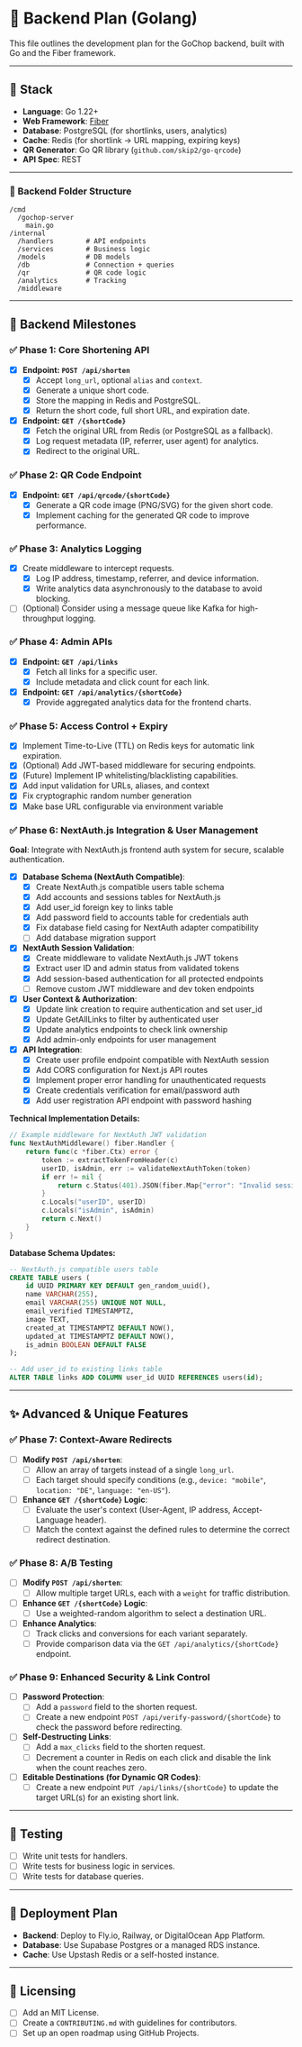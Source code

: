 # 🧩 Backend Plan (Golang)

This file outlines the development plan for the GoChop backend, built with Go and the Fiber framework.

---

## 🔧 Stack

- **Language**: Go 1.22+
- **Web Framework**: [Fiber](https://gofiber.io/)
- **Database**: PostgreSQL (for shortlinks, users, analytics)
- **Cache**: Redis (for shortlink → URL mapping, expiring keys)
- **QR Generator**: Go QR library (`github.com/skip2/go-qrcode`)
- **API Spec**: REST

---

### 📁 Backend Folder Structure

```
/cmd
  /gochop-server
    main.go
/internal
  /handlers        # API endpoints
  /services        # Business logic
  /models          # DB models
  /db              # Connection + queries
  /qr              # QR code logic
  /analytics       # Tracking
  /middleware
```

---

## 🚦 Backend Milestones

### ✅ Phase 1: Core Shortening API

- [x] **Endpoint: `POST /api/shorten`**
  - [x] Accept `long_url`, optional `alias` and `context`.
  - [x] Generate a unique short code.
  - [x] Store the mapping in Redis and PostgreSQL.
  - [x] Return the short code, full short URL, and expiration date.
- [x] **Endpoint: `GET /{shortCode}`**
  - [x] Fetch the original URL from Redis (or PostgreSQL as a fallback).
  - [x] Log request metadata (IP, referrer, user agent) for analytics.
  - [x] Redirect to the original URL.

### ✅ Phase 2: QR Code Endpoint

- [x] **Endpoint: `GET /api/qrcode/{shortCode}`**
  - [x] Generate a QR code image (PNG/SVG) for the given short code.
  - [x] Implement caching for the generated QR code to improve performance.

### ✅ Phase 3: Analytics Logging

- [x] Create middleware to intercept requests.
  - [x] Log IP address, timestamp, referrer, and device information.
  - [x] Write analytics data asynchronously to the database to avoid blocking.
- [ ] (Optional) Consider using a message queue like Kafka for high-throughput logging.

### ✅ Phase 4: Admin APIs

- [x] **Endpoint: `GET /api/links`**
  - [x] Fetch all links for a specific user.
  - [x] Include metadata and click count for each link.
- [x] **Endpoint: `GET /api/analytics/{shortCode}`**
  - [x] Provide aggregated analytics data for the frontend charts.

### ✅ Phase 5: Access Control + Expiry

- [x] Implement Time-to-Live (TTL) on Redis keys for automatic link expiration.
- [x] (Optional) Add JWT-based middleware for securing endpoints.
- [x] (Future) Implement IP whitelisting/blacklisting capabilities.
- [x] Add input validation for URLs, aliases, and context
- [x] Fix cryptographic random number generation
- [x] Make base URL configurable via environment variable

### ✅ Phase 6: NextAuth.js Integration & User Management

**Goal**: Integrate with NextAuth.js frontend auth system for secure, scalable authentication.

- [x] **Database Schema (NextAuth Compatible)**:
  - [x] Create NextAuth.js compatible users table schema
  - [x] Add accounts and sessions tables for NextAuth.js
  - [x] Add user_id foreign key to links table
  - [x] Add password field to accounts table for credentials auth
  - [x] Fix database field casing for NextAuth adapter compatibility
  - [ ] Add database migration support
- [x] **NextAuth Session Validation**:
  - [x] Create middleware to validate NextAuth.js JWT tokens
  - [x] Extract user ID and admin status from validated tokens
  - [x] Add session-based authentication for all protected endpoints
  - [ ] Remove custom JWT middleware and dev token endpoints
- [x] **User Context & Authorization**:
  - [x] Update link creation to require authentication and set user_id
  - [x] Update GetAllLinks to filter by authenticated user
  - [x] Update analytics endpoints to check link ownership
  - [x] Add admin-only endpoints for user management
- [x] **API Integration**:
  - [x] Create user profile endpoint compatible with NextAuth session
  - [x] Add CORS configuration for Next.js API routes
  - [x] Implement proper error handling for unauthenticated requests
  - [x] Create credentials verification for email/password auth
  - [x] Add user registration API endpoint with password hashing

**Technical Implementation Details:**

```go
// Example middleware for NextAuth JWT validation
func NextAuthMiddleware() fiber.Handler {
    return func(c *fiber.Ctx) error {
        token := extractTokenFromHeader(c)
        userID, isAdmin, err := validateNextAuthToken(token)
        if err != nil {
            return c.Status(401).JSON(fiber.Map{"error": "Invalid session"})
        }
        c.Locals("userID", userID)
        c.Locals("isAdmin", isAdmin)
        return c.Next()
    }
}
```

**Database Schema Updates:**

```sql
-- NextAuth.js compatible users table
CREATE TABLE users (
    id UUID PRIMARY KEY DEFAULT gen_random_uuid(),
    name VARCHAR(255),
    email VARCHAR(255) UNIQUE NOT NULL,
    email_verified TIMESTAMPTZ,
    image TEXT,
    created_at TIMESTAMPTZ DEFAULT NOW(),
    updated_at TIMESTAMPTZ DEFAULT NOW(),
    is_admin BOOLEAN DEFAULT FALSE
);

-- Add user_id to existing links table
ALTER TABLE links ADD COLUMN user_id UUID REFERENCES users(id);
```

---

## ✨ **Advanced & Unique Features**

### ✅ **Phase 7: Context-Aware Redirects**

- [ ] **Modify `POST /api/shorten`**:
  - [ ] Allow an array of targets instead of a single `long_url`.
  - [ ] Each target should specify conditions (e.g., `device: "mobile"`, `location: "DE"`, `language: "en-US"`).
- [ ] **Enhance `GET /{shortCode}` Logic**:
  - [ ] Evaluate the user's context (User-Agent, IP address, Accept-Language header).
  - [ ] Match the context against the defined rules to determine the correct redirect destination.

### ✅ **Phase 8: A/B Testing**

- [ ] **Modify `POST /api/shorten`**:
  - [ ] Allow multiple target URLs, each with a `weight` for traffic distribution.
- [ ] **Enhance `GET /{shortCode}` Logic**:
  - [ ] Use a weighted-random algorithm to select a destination URL.
- [ ] **Enhance Analytics**:
  - [ ] Track clicks and conversions for each variant separately.
  - [ ] Provide comparison data via the `GET /api/analytics/{shortCode}` endpoint.

### ✅ **Phase 9: Enhanced Security & Link Control**

- [ ] **Password Protection**:
  - [ ] Add a `password` field to the shorten request.
  - [ ] Create a new endpoint `POST /api/verify-password/{shortCode}` to check the password before redirecting.
- [ ] **Self-Destructing Links**:
  - [ ] Add a `max_clicks` field to the shorten request.
  - [ ] Decrement a counter in Redis on each click and disable the link when the count reaches zero.
- [ ] **Editable Destinations (for Dynamic QR Codes)**:
  - [ ] Create a new endpoint `PUT /api/links/{shortCode}` to update the target URL(s) for an existing short link.

---

## 🧪 Testing

- [ ] Write unit tests for handlers.
- [ ] Write tests for business logic in services.
- [ ] Write tests for database queries.

---

## 🚀 Deployment Plan

- **Backend**: Deploy to Fly.io, Railway, or DigitalOcean App Platform.
- **Database**: Use Supabase Postgres or a managed RDS instance.
- **Cache**: Use Upstash Redis or a self-hosted instance.

---

## 🪪 Licensing

- [ ] Add an MIT License.
- [ ] Create a `CONTRIBUTING.md` with guidelines for contributors.
- [ ] Set up an open roadmap using GitHub Projects.
